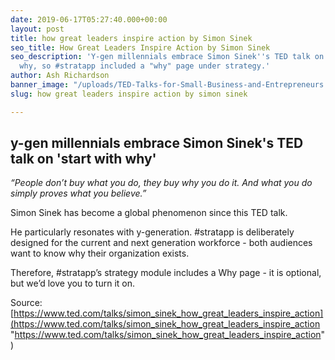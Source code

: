 ```yaml
---
date: 2019-06-17T05:27:40.000+00:00
layout: post
title: how great leaders inspire action by Simon Sinek
seo_title: How Great Leaders Inspire Action by Simon Sinek
seo_description: 'Y-gen millennials embrace Simon Sinek''s TED talk on start with
  why, so #stratapp included a "why" page under strategy.'
author: Ash Richardson
banner_image: "/uploads/TED-Talks-for-Small-Business-and-Entrepreneurs.jpg"
slug: how great leaders inspire action by simon sinek

---
```

## y-gen millennials embrace Simon Sinek's TED talk on 'start with why'

_“People don’t buy what you do, they buy why you do it. And what you do simply proves what you believe.”_

Simon Sinek has become a global phenomenon since this TED talk.

He particularly resonates with y-generation. #stratapp is deliberately designed for the current and next generation workforce - both audiences want to know why their organization exists.

Therefore, #stratapp’s strategy module includes a Why page - it is optional, but we’d love you to turn it on.

Source: [https://www.ted.com/talks/simon_sinek_how_great_leaders_inspire_action](https://www.ted.com/talks/simon_sinek_how_great_leaders_inspire_action "https://www.ted.com/talks/simon_sinek_how_great_leaders_inspire_action")